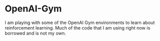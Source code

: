 # OpenAI-Gym

I am playing with some of the OpenAI Gym environments to learn about reinforcement learning. Much of the code that I am using right now is borrowed and is not my own.
